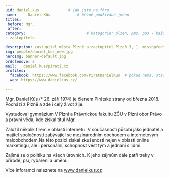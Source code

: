 ```yaml
---
uid: daniel.kus				# jak jste na fóru
name:     Daniel Kůs  			# běžně používáné jméno
titles:
 before: Mgr.
 after: 
category:                 			# kategorie: plzen, pms, pos - každá na svůj řádek
- zastupitele

description: zastupitel města Plzně a zastupitel Plzeň 3, 1. místopředseda a člen místního sdružení Plzeň
img: people/daniel_kus_new.jpg
heroImg: banner-default.jpg
ordclenove: 2
mail:	daniel.kus@pirati.cz
profiles:
  facebook: https://www.facebook.com/PiratDanielKus  # pokud nema, staci smazat tuto radku
  web: https://www.danielkus.cz/
  
--- 
```


Mgr. Daniel Kůs (* 26. září 1974) je členem Pirátské strany od března 2018. Pochází z Plzně a zde i celý život žije.

Vystudoval gymnázium V Plzni a Právnickou fakultu ZČU v Plzni obor Právo a právní věda, kde získal titul Mgr.

Založil několik firem v oblasti internetu. V současnosti působí jako jednatel a majitel společnosti zabývající se mezinárodním obchodem a internetovým maloobchodem.Na této pozici získal zkušenosti nejen v oblasti online marketingu, ale i personální, schopnost vést tým a jednání s lidmi.

Zajímá se o politiku na všech úrovních. K jeho zájmům dále patří treky v přírodě, psi, rybaření a umění. 

Více inforamcí naleznete na <a href="https://www.danielkus.cz/">www.danielkus.cz</a>
